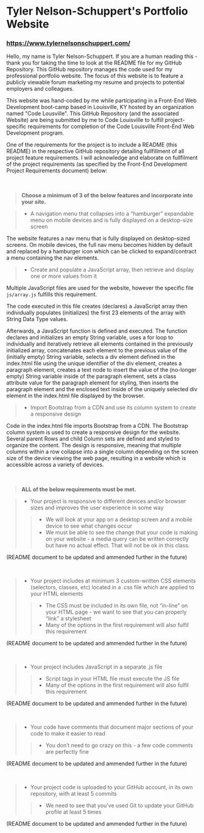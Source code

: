 # Tyler Nelson-Schuppert's Portfolio Website
### https://www.tylernelsonschuppert.com/

Hello, my name is Tyler Nelson-Schuppert.  If you are a human reading this - thank you for taking the time to look at the README file for my GitHub Repository.  This GitHub repository manages the code used for my professional portfolio website.  The focus of this website is to feature a publicly viewable forum marketing my resume and projects to potential employers and colleagues.

This website was hand-coded by me while participating in a Front-End Web Development boot-camp based in Louisville, KY hosted by an organization named "Code Lousville".  This GitHub Repository (and the associated Website) are being submitted by me to Code Louisville to fulfill project-specific requirements for completion of the Code Louisville Front-End Web Development program.

One of the requirements for the project is to include a README (this README) in the respective GitHub repository detailing fullfillment of all project feature requirements.  I will acknowledge and elaborate on fullfilment of the project requirements (as specified by the Front-End Development Project Requirements document) below:
<br />
<br />
<br />

> __Choose a minimum of 3 of the below features and incorporate into your site.__

> * A navigation menu that collapses into a “hamburger” expandable menu on mobile devices and is fully displayed on a desktop-size screen

The website features a nav menu that is fully displayed on desktop-sized screens.  On mobile devices, the full nav menu becomes hidden by default and replaced by a hamburger icon which can be clicked to expand/contract a menu containing the nav elements.

> * Create and populate a JavaScript array, then retrieve and display one or more values from it

Multiple JavaScript files are used for the website, however the specific file ```js/array.js``` fulfills this requirement.

The code executed in this file creates (declares) a JavaScript array then individually populates (initializes) the first 23 elements of the array with String Data Type values.

Afterwards, a JavaScript function is defined and executed.  The function declares and initializes an empty String variable, uses a for loop to individually and iteratively retrieve all elements contained in the previously initialized array, concatenates each element to the previous value of the (initially empty) String variable, selects a div element defined in the index.html file using the unique identifier of the div element, creates a paragraph element, creates a text node to insert the value of the (no-longer empty) String variable inside of the paragraph element, sets a class attribute value for the paragraph element for styling, then inserts the paragraph element and the enclosed text inside of the uniquely selected div element in the index.html file displayed by the browser.

> * Import Bootstrap from a CDN and use its column system to create a responsive design

Code in the index.html file imports Bootstrap from a CDN.  The Bootstrap column system is used to create a responsive design for the website.  Several parent Rows and child Column sets are defined and styled to organize the content.  The design is responsive, meaning that multiple columns within a row collapse into a single column depending on the screen size of the device viewing the web page, resulting in a website which is accessible across a variety of devices.
<br />
<br />
<br />

> __ALL of the below requirements must be met.__

> * Your project is responsive to different devices and/or browser sizes and improves the user experience in some way
> > * We will look at your app on a desktop screen and a mobile device to see what changes occur<br />
> > * We must be able to see the change that your code is making on your website - a media query can be written correctly but have no actual effect. That will not be ok in this class.

(README document to be updated and ammended further in the future)

<br />

> * Your project includes at minimum 3 custom-written CSS elements (selectors, classes, etc) located in a .css file which are applied to your HTML elements
> > * The CSS must be included in its own file, not “in-line” on your HTML page - we want to see that you can properly “link” a stylesheet<br />
> > * Many of the options in the first requirement will also fulfil this requirement

(README document to be updated and ammended further in the future)

<br />

> * Your project includes JavaScript in a separate .js file
> > * Script tags in your HTML file must execute the JS file<br />
> > * Many of the options in the first requirement will also fulfil this requirement

(README document to be updated and ammended further in the future)

<br />

> * Your code have comments that document major sections of your code to make it easier to read<br />
> > * You don’t need to go crazy on this - a few code comments are perfectly fine

(README document to be updated and ammended further in the future)

<br />

> * Your project code is uploaded to your GitHub account, in its own repository, with at least 5 commits<br />
> > * We need to see that you’ve used Git to update your GitHub profile at least 5 times

(README document to be updated and ammended further in the future)

<br />